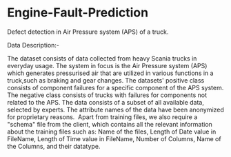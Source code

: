 # Engine-Fault-Prediction
Defect detection in Air Pressure system (APS) of a truck.

Data Description:-

The dataset consists of data collected from heavy Scania trucks in everyday usage. The system in focus is the Air Pressure system (APS) which generates pressurised
air that are utilized in various functions in a truck,such as braking and gear changes. The datasets' positive class consists of component failures
for a specific component of the APS system. The negative class consists of trucks with failures for components not related to the APS. The data consists of a subset of all available data, selected by experts. The attribute names of the data have been anonymized for proprietary reasons. 
Apart from training files, we also require a "schema" file from the client, which contains all the relevant information about the training files such as:
Name of the files, Length of Date value in FileName, Length of Time value in FileName, Number of Columns, Name of the Columns, and their datatype.
 

